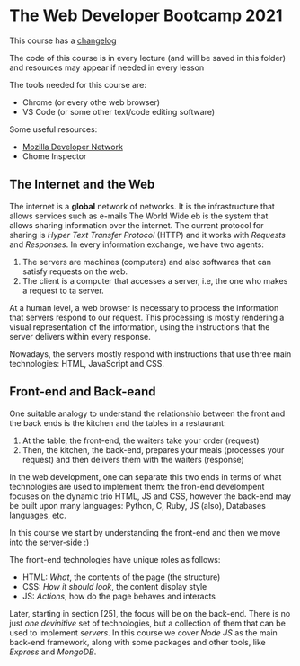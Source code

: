 # The Web Developer Bootcamp 2021

This course has a [changelog](https://www.notion.so/Web-Developer-Bootcamp-ChangeLog-45e3eab6be724c5f9a4b83c01044e126])

The code of this course is in every lecture (and will be saved in this folder) and resources may appear if needed in every lesson

The tools needed for this course are:
- Chrome (or every othe web browser)
- VS Code (or some other text/code editing software)


Some useful resources:
- [Mozilla Developer Network](https://developer.mozilla.org/en-US/)
- Chome Inspector

## The Internet and the Web
The internet is a **global** network of networks. It is the infrastructure that allows services such as e-mails
The World Wide eb is the system that allows sharing information over the internet. The current protocol for sharing is *Hyper Text Transfer Protocol* (HTTP) and it works with *Requests* and *Responses*. In every information exchange, we have two agents:
1. The servers are machines (computers) and also softwares that can satisfy requests on the web.
2. The client is a computer that accesses a server, i.e, the one who makes a request to ta server.

At a human level, a web browser is necessary to process the information that servers respond to our request. This processing is mostly rendering a visual representation of the information, using the instructions that the server delivers within every response.

Nowadays, the servers mostly respond with instructions that use three main technologies: HTML, JavaScript and CSS.

## Front-end and Back-eand
One suitable analogy to understand the relationshio between the front and the back ends is the kitchen and the tables in a restaurant:
1. At the table, the front-end, the waiters take your order (request)
2. Then, the kitchen, the back-end, prepares your meals (processes your request) and then delivers them with the waiters (response)

In the web development, one can separate this two ends in terms of what technologies are used to implement them: the fron-end develompent focuses on the dynamic trio HTML, JS and CSS, however the back-end may be built upon many languages: Python, C, Ruby, JS (also), Databases languages, etc.

In this course we start by understanding the front-end and then we move into the server-side :)

The front-end technologies have unique roles as follows:

- HTML: *What*, the contents of the page (the structure)
- CSS: *How it should look*, the content display style
- JS: *Actions*, how do the page behaves and interacts

Later, starting in section [25], the focus will be on the back-end. There is no just *one devinitive* set of technologies, but a collection of them that can be used to implement *servers*. In this course we cover *Node JS* as the main back-end framework, along with some packages and other tools, like *Express* and *MongoDB*.

